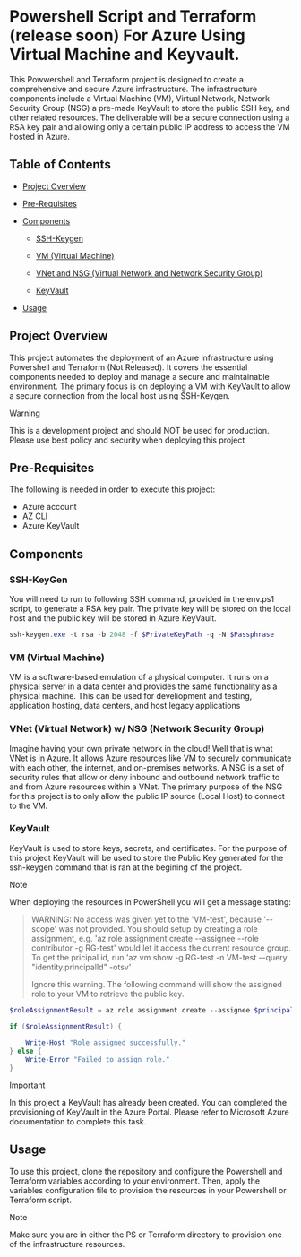 # Powershell Script and Terraform (release soon) For Azure Using Virtual Machine and Keyvault.

This Powwershell and Terraform project is designed to create a comprehensive and secure Azure infrastructure. The infrastructure components include a Virtual Machine (VM), Virtual Network, Network Security Group (NSG) a pre-made KeyVault to store the public SSH key, and other related resources. The deliverable will be a secure connection using a RSA key pair and allowing only a certain public IP address to access the VM hosted in Azure.

## Table of Contents

- [Project Overview](#project-Overview)

- [Pre-Requisites](#pre-Requisites)

- [Components](#components)

  - [SSH-Keygen](#ssh-keygen)  

  - [VM (Virtual Machine)](#VM-Virtual-Machine)

  - [VNet and NSG (Virtual Network and Network Security Group)](#VNet-and-NSG-Virtual-Network-and-Network-Security-Group)

  - [KeyVault](#KeyVault)

- [Usage](#usage)


## Project Overview

This project automates the deployment of an Azure infrastructure using Powershell and Terraform (Not Released). It covers the essential components needed to deploy and manage a secure and maintainable environment. The primary focus is on deploying a VM with KeyVault to allow a secure connection from the local host using SSH-Keygen.

> [!WARNING]  
> This is a development project and should NOT be used for production. Please use best policy and security when deploying this project

## Pre-Requisites

The following is needed in order to execute this project:

- Azure account
- AZ CLI
- Azure KeyVault

## Components

### SSH-KeyGen

You will need to run to following SSH command, provided in the env.ps1 script, to generate a RSA key pair. The private key will be stored on the local host and the public key will be stored in Azure KeyVault.

```Powershell
ssh-keygen.exe -t rsa -b 2048 -f $PrivateKeyPath -q -N $Passphrase
```

### VM (Virtual Machine)

VM is a software-based emulation of a physical computer. It runs on a physical server in a data center and provides the same functionality as a physical machine. This can be used for develiopment and testing, application hosting, data centers, and host legacy applications

### VNet (Virtual Network) w/ NSG (Network Security Group)

Imagine having your own private network in the cloud! Well that is what VNet is in Azure. It allows Azure resources like VM to securely communicate with each other, the internet, and on-premises networks. A NSG is a set of security rules that allow or deny inbound and outbound network traffic to and from Azure resources within a VNet.  The primary purpose of the NSG for this project is to only allow the public IP source (Local Host) to connect to the VM.

### KeyVault

KeyVault is used to store keys, secrets, and certificates.  For the purpose of this project KeyVault will be used to store the Public Key generated for the ssh-keygen command that is ran at the begining of the project.

> [!NOTE]  
When deploying the resources in PowerShell you will get a message stating:  
>
>WARNING: No access was given yet to the 'VM-test', because '--scope' was not provided. You should setup by creating a role assignment, e.g. 'az role assignment create --assignee <principal-id> --role contributor -g RG-test' would let it access the current resource group. To get the pricipal id, run 'az vm show -g RG-test -n VM-test --query "identity.principalId" -otsv'
>
>Ignore this warning. The following command will show the assigned role to your VM to retrieve the public key.

```powershell
$roleAssignmentResult = az role assignment create --assignee $principalId --role "Key Vault Secrets User" --scope $Scope

if ($roleAssignmentResult) {
    
    Write-Host "Role assigned successfully."
} else {
    Write-Error "Failed to assign role."
}
```


> [!IMPORTANT]  
> In this project a KeyVault has already been created.  You can completed the provisioning of KeyVault in the Azure Portal. Please refer to Microsoft Azure documentation to complete this task.

## Usage

To use this project, clone the repository and configure the Powershell and Terraform variables according to your environment. Then, apply the variables configuration file to provision the resources in your Powershell or Terraform script.

> [!NOTE]  
Make sure you are in either the PS or Terraform directory to provision one of the infrastructure resources.



